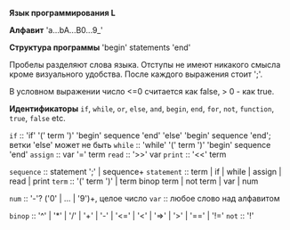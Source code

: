 **Язык программирования L**

**Алфавит** 
'a...bA...B0...9_'

**Структура программы**
'begin' statements 'end'

Пробелы разделяют слова языка. Отступы не имеют никакого смысла кроме визуального удобства. После каждого выражения стоит ';'.

В условном выражении число <=0 считается как false, > 0 - как true.

**Идентификаторы**
`if`, `while`, `or`, `else`, `and`, `begin`, `end`, `for`, `not`, `function`, `true`, `false` etc.

`if` :: 'if' '(' term ')' 'begin' sequence 'end' 'else' 'begin' sequence 'end'; ветки 'else' может не быть
`while` :: 'while' '(' term ')' 'begin' sequence 'end'
`assign` :: var '=' term
`read` :: '>>' var
`print` :: '<<' term

`sequence` :: statement ';' | sequence+
`statement` :: term | if | while | assign | read | print
`term` :: '(' term ')' | term binop term | not term | var | num

`num` :: '-'? ('0' | ... | '9')+, целое число
`var` :: любое слово над алфавитом

`binop` :: '^' | '*' | '/' | '+' | '-' | '<=' | '<' | '=>' | '>' | '==' | '!='
`not`  :: '!'
